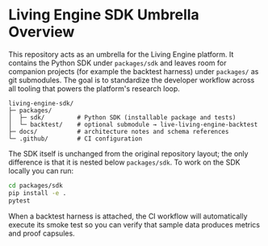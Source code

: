 # Living Engine SDK Umbrella Overview

This repository acts as an umbrella for the Living Engine platform. It contains the Python SDK
under `packages/sdk` and leaves room for companion projects (for example the backtest harness)
under `packages/` as git submodules. The goal is to standardize the developer workflow across
all tooling that powers the platform's research loop.

```
living-engine-sdk/
├─ packages/
│  ├─ sdk/         # Python SDK (installable package and tests)
│  └─ backtest/    # optional submodule → live-living-engine-backtest
├─ docs/           # architecture notes and schema references
└─ .github/        # CI configuration
```

The SDK itself is unchanged from the original repository layout; the only difference is that it is
nested below `packages/sdk`. To work on the SDK locally you can run:

```bash
cd packages/sdk
pip install -e .
pytest
```

When a backtest harness is attached, the CI workflow will automatically execute its smoke test so
you can verify that sample data produces metrics and proof capsules.
